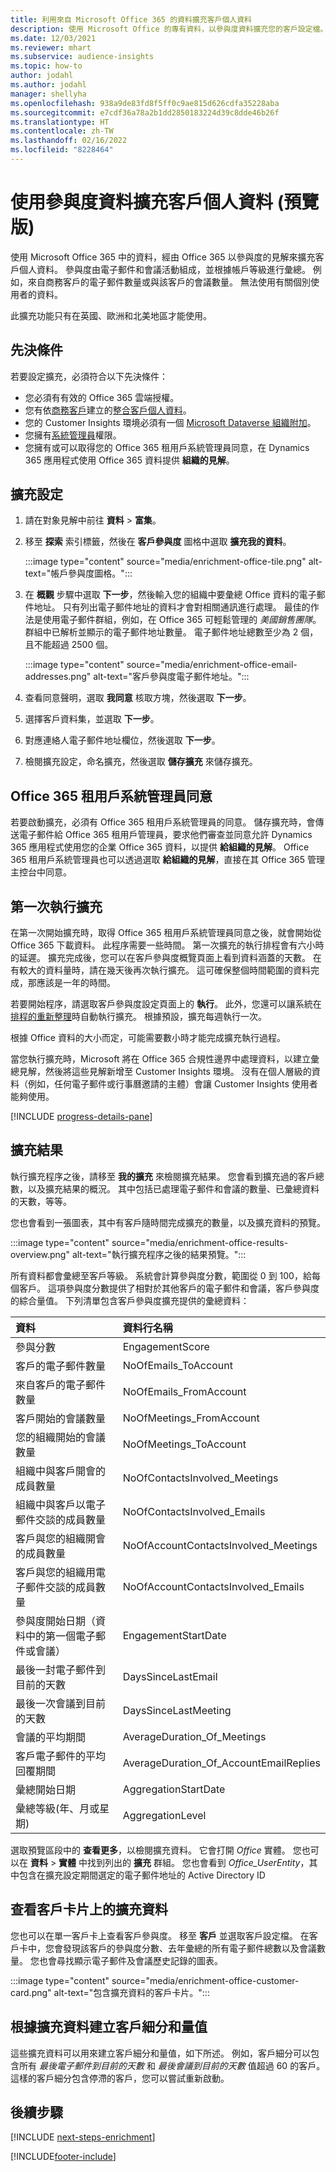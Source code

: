 ```yaml
---
title: 利用來自 Microsoft Office 365 的資料擴充客戶個人資料
description: 使用 Microsoft Office 的專有資料，以參與度資料擴充您的客戶設定檔。
ms.date: 12/03/2021
ms.reviewer: mhart
ms.subservice: audience-insights
ms.topic: how-to
author: jodahl
ms.author: jodahl
manager: shellyha
ms.openlocfilehash: 938a9de83fd8f5ff0c9ae815d626cdfa35228aba
ms.sourcegitcommit: e7cdf36a78a2b1dd2850183224d39c8dde46b26f
ms.translationtype: HT
ms.contentlocale: zh-TW
ms.lasthandoff: 02/16/2022
ms.locfileid: "8228464"
---
```

# <a name="enrich-customer-profiles-with-engagement-data-preview"></a>使用參與度資料擴充客戶個人資料 (預覽版)

使用 Microsoft Office 365 中的資料，經由 Office 365 以參與度的見解來擴充客戶個人資料。 參與度由電子郵件和會議活動組成，並根據帳戶等級進行彙總。 例如，來自商務客戶的電子郵件數量或與該客戶的會議數量。 無法使用有關個別使用者的資料。 

此擴充功能只有在英國、歐洲和北美地區才能使用。

## <a name="prerequisites"></a>先決條件

若要設定擴充，必須符合以下先決條件：

- 您必須有有效的 Office 365 雲端授權。
- 您有依[商務客戶](work-with-business-accounts.md)建立的[整合客戶個人資料](customer-profiles.md)。
- 您的 Customer Insights 環境必須有一個 [Microsoft Dataverse 組織附加](create-environment.md#step-3-connect-to-microsoft-dataverse)。
- 您擁有[系統管理員](permissions.md#administrator)權限。
- 您擁有或可以取得您的 Office 365 租用戶系統管理員同意，在 Dynamics 365 應用程式使用 Office 365 資料提供 **組織的見解**。

## <a name="configure-the-enrichment"></a>擴充設定

1. 請在對象見解中前往 **資料** > **富集**。

1. 移至 **探索** 索引標籤，然後在 **客戶參與度** 圖格中選取 **擴充我的資料**。

   :::image type="content" source="media/enrichment-office-tile.png" alt-text="帳戶參與度圖格。":::
   
1. 在 **概觀** 步驟中選取 **下一步**，然後輸入您的組織中要彙總 Office 資料的電子郵件地址。 只有列出電子郵件地址的資料才會對相關通訊進行處理。 最佳的作法是使用電子郵件群組，例如，在 Office 365 可輕鬆管理的 *美國銷售團隊*。 群組中已解析並顯示的電子郵件地址數量。 電子郵件地址總數至少為 2 個，且不能超過 2500 個。

   :::image type="content" source="media/enrichment-office-email-addresses.png" alt-text="客戶參與度電子郵件地址。":::

1. 查看同意聲明，選取 **我同意** 核取方塊，然後選取 **下一步**。

1. 選擇客戶資料集，並選取 **下一步**。

1. 對應連絡人電子郵件地址欄位，然後選取 **下一步**。

1. 檢閱擴充設定，命名擴充，然後選取 **儲存擴充** 來儲存擴充。

## <a name="office-365-tenant-administrator-consent"></a>Office 365 租用戶系統管理員同意

若要啟動擴充，必須有 Office 365 租用戶系統管理員的同意。 儲存擴充時，會傳送電子郵件給 Office 365 租用戶管理員，要求他們審查並同意允許 Dynamics 365 應用程式使用您的企業 Office 365 資料，以提供 **給組織的見解**。 Office 365 租用戶系統管理員也可以透過選取 **給組織的見解**，直接在其 Office 365 管理主控台中同意。

## <a name="running-the-enrichment-for-the-first-time"></a>第一次執行擴充

在第一次開始擴充時，取得 Office 365 租用戶系統管理員同意之後，就會開始從 Office 365 下載資料。 此程序需要一些時間。 第一次擴充的執行排程會有六小時的延遲。 擴充完成後，您可以在客戶參與度概覽頁面上看到資料涵蓋的天數。 在有較大的資料量時，請在幾天後再次執行擴充。 這可確保整個時間範圍的資料完成，那應該是一年的時間。

若要開始程序，請選取客戶參與度設定頁面上的 **執行**。 此外，您還可以讓系統在[排程的重新整理](system.md#schedule-tab)時自動執行擴充。 根據預設，擴充每週執行一次。

根據 Office 資料的大小而定，可能需要數小時才能完成擴充執行過程。

當您執行擴充時，Microsoft 將在 Office 365 合規性邊界中處理資料，以建立彙總見解，然後將這些見解新增至 Customer Insights 環境。 沒有在個人層級的資料（例如，任何電子郵件或行事曆邀請的主體）會讓 Customer Insights 使用者能夠使用。 

[!INCLUDE [progress-details-pane](../includes/progress-details-pane.md)]

## <a name="enrichment-results"></a>擴充結果

執行擴充程序之後，請移至 **我的擴充** 來檢閱擴充結果。 您會看到擴充過的客戶總數，以及擴充結果的概況。 其中包括已處理電子郵件和會議的數量、已彙總資料的天數，等等。

您也會看到一張圖表，其中有客戶隨時間完成擴充的數量，以及擴充資料的預覽。  

:::image type="content" source="media/enrichment-office-results-overview.png" alt-text="執行擴充程序之後的結果預覽。":::

所有資料都會彙總至客戶等級。 系統會計算參與度分數，範圍從 0 到 100，給每個客戶。 這項參與度分數提供了相對於其他客戶的電子郵件和會議，客戶參與度的綜合量值。 下列清單包含客戶參與度擴充提供的彙總資料：



| 資料​​                                                                              | 資料行名稱                              |
| :-------------------------------------------------------------------------------- |:---------------------------------------- |
| 參與分數                                                                  |  EngagementScore                         |
| 客戶的電子郵件數量                                                       |  NoOfEmails_ToAccount                    |
| 來自客戶的電子郵件數量                                                     |  NoOfEmails_FromAccount                  | 
| 客戶開始的會議數量                                           |  NoOfMeetings_FromAccount                | 
| 您的組織開始的會議數量                                 |  NoOfMeetings_ToAccount                  | 
| 組織中與客戶開會的成員數量                  |  NoOfContactsInvolved_Meetings           | 
| 組織中與客戶以電子郵件交談的成員數量       |  NoOfContactsInvolved_Emails             | 
| 客戶與您的組織開會的成員數量                  |  NoOfAccountContactsInvolved_Meetings    | 
| 客戶與您的組織用電子郵件交談的成員數量       |  NoOfAccountContactsInvolved_Emails      | 
| 參與度開始日期（資料中的第一個電子郵件或會議）                        |  EngagementStartDate                     | 
| 最後一封電子郵件到目前的天數                                                             |  DaysSinceLastEmail                      | 
| 最後一次會議到目前的天數                                                           |  DaysSinceLastMeeting                    | 
| 會議的平均期間                                                      |  AverageDuration_Of_Meetings             | 
| 客戶電子郵件的平均回覆期間                                    |  AverageDuration_Of_AccountEmailReplies  | 
| 彙總開始日期                                                            |  AggregationStartDate                    | 
| 彙總等級(年、月或星期)                                          |  AggregationLevel                        | 


選取預覽區段中的 **查看更多**，以檢閱擴充資料。 它會打開 *Office* 實體。 您也可以在 **資料** > **實體** 中找到列出的 **擴充** 群組。 您也會看到 *Office_UserEntity*，其中包含在擴充設定期間選定的電子郵件地址的 Active Directory ID 

## <a name="see-enrichment-data-on-the-customer-card"></a>查看客戶卡片上的擴充資料

您也可以在單一客戶卡上查看客戶參與度。 移至 **客戶** 並選取客戶設定檔。 在客戶卡中，您會發現該客戶的參與度分數、去年彙總的所有電子郵件總數以及會議數量。 您也會尋找顯示電子郵件及會議歷史記錄的圖表。

:::image type="content" source="media/enrichment-office-customer-card.png" alt-text="包含擴充資料的客戶卡片。":::

## <a name="create-segments-and-measures-based-on-the-enriched-data"></a>根據擴充資料建立客戶細分和量值

這些擴充資料可以用來建立客戶細分和量值，如下所述。 例如，客戶細分可以包含所有 *最後電子郵件到目前的天數* 和 *最後會議到目前的天數* 值超過 60 的客戶。 這樣的客戶細分包含停滯的客戶，您可以嘗試重新啟動。 

## <a name="next-steps"></a>後續步驟

[!INCLUDE [next-steps-enrichment](../includes/next-steps-enrichment.md)]


[!INCLUDE[footer-include](../includes/footer-banner.md)]
